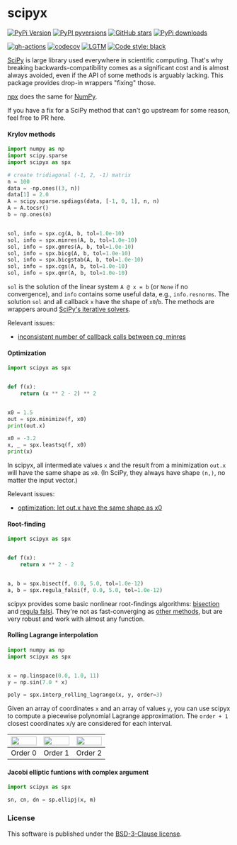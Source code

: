 # scipyx

[![PyPi Version](https://img.shields.io/pypi/v/scipyx.svg?style=flat-square)](https://pypi.org/project/scipyx/)
[![PyPI pyversions](https://img.shields.io/pypi/pyversions/scipyx.svg?style=flat-square)](https://pypi.org/project/scipyx/)
[![GitHub stars](https://img.shields.io/github/stars/nschloe/scipyx.svg?style=flat-square&logo=github&label=Stars&logoColor=white)](https://github.com/nschloe/scipyx)
[![PyPi downloads](https://img.shields.io/pypi/dm/scipyx.svg?style=flat-square)](https://pypistats.org/packages/scipyx)

[![gh-actions](https://img.shields.io/github/workflow/status/nschloe/scipyx/ci?style=flat-square)](https://github.com/nschloe/scipyx/actions?query=workflow%3Aci)
[![codecov](https://img.shields.io/codecov/c/github/nschloe/scipyx.svg?style=flat-square)](https://app.codecov.io/gh/nschloe/scipyx)
[![LGTM](https://img.shields.io/lgtm/grade/python/github/nschloe/scipyx.svg?style=flat-square)](https://lgtm.com/projects/g/nschloe/scipyx)
[![Code style: black](https://img.shields.io/badge/code%20style-black-000000.svg?style=flat-square)](https://github.com/psf/black)

[SciPy](https://www.scipy.org/) is large library used everywhere in scientific
computing. That's why breaking backwards-compatibility comes as a significant cost and
is almost always avoided, even if the API of some methods is arguably lacking. This
package provides drop-in wrappers "fixing" those.

[npx](https://github.com/nschloe/npx) does the same for [NumPy](https://numpy.org/).

If you have a fix for a SciPy method that can't go upstream for some reason, feel free
to PR here.

#### Krylov methods

```python
import numpy as np
import scipy.sparse
import scipyx as spx

# create tridiagonal (-1, 2, -1) matrix
n = 100
data = -np.ones((3, n))
data[1] = 2.0
A = scipy.sparse.spdiags(data, [-1, 0, 1], n, n)
A = A.tocsr()
b = np.ones(n)


sol, info = spx.cg(A, b, tol=1.0e-10)
sol, info = spx.minres(A, b, tol=1.0e-10)
sol, info = spx.gmres(A, b, tol=1.0e-10)
sol, info = spx.bicg(A, b, tol=1.0e-10)
sol, info = spx.bicgstab(A, b, tol=1.0e-10)
sol, info = spx.cgs(A, b, tol=1.0e-10)
sol, info = spx.qmr(A, b, tol=1.0e-10)
```

`sol` is the solution of the linear system `A @ x = b` (or `None` if no convergence),
and `info` contains some useful data, e.g., `info.resnorms`. The solution `sol` and all
callback `x` have the shape of `x0`/`b`.
The methods are wrappers around [SciPy's iterative
solvers](https://docs.scipy.org/doc/scipy/reference/sparse.linalg.html).

Relevant issues:

- [inconsistent number of callback calls between cg, minres](https://github.com/scipy/scipy/issues/13936)

#### Optimization

```python
import scipyx as spx


def f(x):
    return (x ** 2 - 2) ** 2


x0 = 1.5
out = spx.minimize(f, x0)
print(out.x)

x0 = -3.2
x, _ = spx.leastsq(f, x0)
print(x)
```

In scipyx, all intermediate values `x` and the result from a minimization `out.x` will
have the same shape as `x0`. (In SciPy, they always have shape `(n,)`, no matter the
input vector.)

Relevant issues:

- [optimization: let out.x have the same shape as
  x0](https://github.com/scipy/scipy/issues/13869)

#### Root-finding

```python
import scipyx as spx


def f(x):
    return x ** 2 - 2


a, b = spx.bisect(f, 0.0, 5.0, tol=1.0e-12)
a, b = spx.regula_falsi(f, 0.0, 5.0, tol=1.0e-12)
```

scipyx provides some basic nonlinear root-findings algorithms:
[bisection](https://en.wikipedia.org/wiki/Bisection_method) and [regula
falsi](https://en.wikipedia.org/wiki/Regula_falsi). They're not as fast-converging as
[other methods](https://en.wikipedia.org/wiki/Newton%27s_method), but are very robust
and work with almost any function.

#### Rolling Lagrange interpolation

```python
import numpy as np
import scipyx as spx


x = np.linspace(0.0, 1.0, 11)
y = np.sin(7.0 * x)

poly = spx.interp_rolling_lagrange(x, y, order=3)
```

Given an array of coordinates `x` and an array of values `y`, you can use scipyx to
compute a piecewise polynomial Lagrange approximation. The `order + 1` closest
coordinates x/y are considered for each interval.

| <img src="https://nschloe.github.io/scipyx/interp-0.svg" width="100%"> | <img src="https://nschloe.github.io/scipyx/interp-1.svg" width="100%"> | <img src="https://nschloe.github.io/scipyx/interp-2.svg" width="100%"> |
| :--------------------------------------------------------------------: | :--------------------------------------------------------------------: | :--------------------------------------------------------------------: |
|                                Order 0                                 |                                Order 1                                 |                                Order 2                                 |

#### Jacobi elliptic funtions with complex argument

```python
import scipyx as spx

sn, cn, dn = sp.ellipj(x, m)
```

### License

This software is published under the [BSD-3-Clause
license](https://spdx.org/licenses/BSD-3-Clause.html).
